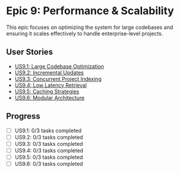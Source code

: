 # Epic 9: Performance & Scalability

This epic focuses on optimizing the system for large codebases and ensuring it scales effectively to handle enterprise-level projects.

## User Stories
- [US9.1: Large Codebase Optimization](./US9.1-Large-Codebase-Optimization.md)
- [US9.2: Incremental Updates](./US9.2-Incremental-Updates.md)
- [US9.3: Concurrent Project Indexing](./US9.3-Concurrent-Project-Indexing.md)
- [US9.4: Low Latency Retrieval](./US9.4-Low-Latency-Retrieval.md)
- [US9.5: Caching Strategies](./US9.5-Caching-Strategies.md)
- [US9.6: Modular Architecture](./US9.6-Modular-Architecture.md)

## Progress
- [ ] US9.1: 0/3 tasks completed
- [ ] US9.2: 0/3 tasks completed
- [ ] US9.3: 0/3 tasks completed
- [ ] US9.4: 0/3 tasks completed
- [ ] US9.5: 0/3 tasks completed
- [ ] US9.6: 0/3 tasks completed